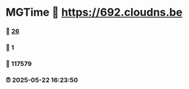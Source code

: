 # MGTime :link: https://692.cloudns.be 
### :page_facing_up: [26](https://692.cloudns.be/tag.html) 
### :speech_balloon: 1 
### :hibiscus: 117579 
### :alarm_clock: 2025-05-22 16:23:50 
